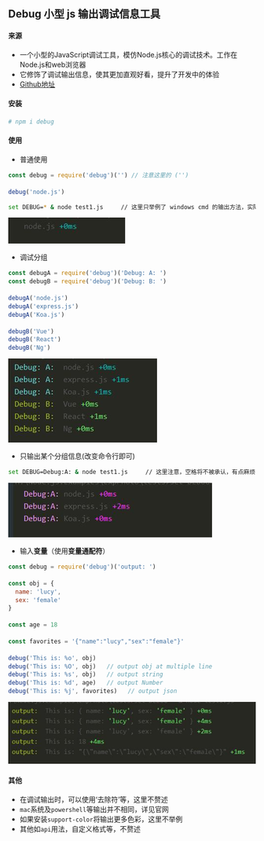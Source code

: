 ## Debug 小型 js 输出调试信息工具

#### 来源

* 一个小型的JavaScript调试工具，模仿Node.js核心的调试技术。工作在Node.js和web浏览器
* 它修饰了调试输出信息，使其更加直观好看，提升了开发中的体验
* [Github地址](https://github.com/visionmedia/debug)


#### 安装

```bash
# npm i debug
```

#### 使用

* 普通使用

```js
const debug = require('debug')('') // 注意这里的 ('')

debug('node.js')
```

```bash
set DEBUG=* & node test1.js     // 这里只举例了 windows cmd 的输出方法，实际上在 mac 或其他系统将不一样
```

![img](../assests/202003091016.jpg)


* 调试分组
```js
const debugA = require('debug')('Debug: A: ')
const debugB = require('debug')('Debug: B: ')

debugA('node.js')
debugA('express.js')
debugA('Koa.js')

debugB('Vue')
debugB('React')
debugB('Ng')
```

![img](../assests/202003091021.jpg)

* 只输出某个分组信息(改变命令行即可)

```bash
set DEBUG=Debug:A: & node test1.js     // 这里注意，空格将不被承认，有点麻烦
```

![img](../assests/202003091023.jpg)


* 输入**变量**（使用**变量通配符**）

```js
const debug = require('debug')('output: ')

const obj = {
  name: 'lucy',
  sex: 'female'
}

const age = 18

const favorites = '{"name":"lucy","sex":"female"}'

debug('This is: %o', obj)
debug('This is: %O', obj)   // output obj at multiple line
debug('This is: %s', obj)   // output string
debug('This is: %d', age)   // output Number
debug('This is: %j', favorites)   // output json
```

![img](../assests/202003091035.jpg)


#### 其他

* 在调试输出时，可以使用‘去除符’等，这里不赘述
* `mac`系统及`powershell`等输出并不相同，详见官网
* 如果安装`support-color`将输出更多色彩，这里不举例
* 其他如`api`用法，自定义格式等，不赘述